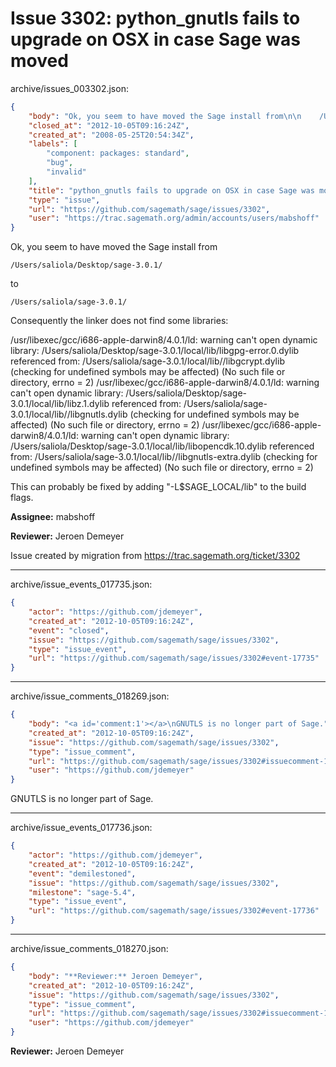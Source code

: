 # Issue 3302: python_gnutls fails to upgrade on OSX in case Sage was moved

archive/issues_003302.json:
```json
{
    "body": "Ok, you seem to have moved the Sage install from\n\n    /Users/saliola/Desktop/sage-3.0.1/\n\nto\n\n    /Users/saliola/sage-3.0.1/\n\nConsequently the linker does not find some libraries:\n\n/usr/libexec/gcc/i686-apple-darwin8/4.0.1/ld: warning can't open dynamic library: /Users/saliola/Desktop/sage-3.0.1/local/lib/libgpg-error.0.dylib referenced from: /Users/saliola/sage-3.0.1/local/lib//libgcrypt.dylib (checking for undefined symbols may be affected) (No such file or directory, errno = 2)\n/usr/libexec/gcc/i686-apple-darwin8/4.0.1/ld: warning can't open dynamic library: /Users/saliola/Desktop/sage-3.0.1/local/lib/libz.1.dylib referenced from: /Users/saliola/sage-3.0.1/local/lib//libgnutls.dylib (checking for undefined symbols may be affected) (No such file or directory, errno = 2)\n/usr/libexec/gcc/i686-apple-darwin8/4.0.1/ld: warning can't open dynamic library: /Users/saliola/Desktop/sage-3.0.1/local/lib/libopencdk.10.dylib referenced from: /Users/saliola/sage-3.0.1/local/lib//libgnutls-extra.dylib (checking for undefined symbols may be affected) (No such file or directory, errno = 2)\n\n\nThis can probably be fixed by adding \"-L$SAGE_LOCAL/lib\" to the build flags.\n\n\n\n\n**Assignee:** mabshoff\n\n**Reviewer:** Jeroen Demeyer\n\nIssue created by migration from https://trac.sagemath.org/ticket/3302\n\n",
    "closed_at": "2012-10-05T09:16:24Z",
    "created_at": "2008-05-25T20:54:34Z",
    "labels": [
        "component: packages: standard",
        "bug",
        "invalid"
    ],
    "title": "python_gnutls fails to upgrade on OSX in case Sage was moved",
    "type": "issue",
    "url": "https://github.com/sagemath/sage/issues/3302",
    "user": "https://trac.sagemath.org/admin/accounts/users/mabshoff"
}
```
Ok, you seem to have moved the Sage install from

    /Users/saliola/Desktop/sage-3.0.1/

to

    /Users/saliola/sage-3.0.1/

Consequently the linker does not find some libraries:

/usr/libexec/gcc/i686-apple-darwin8/4.0.1/ld: warning can't open dynamic library: /Users/saliola/Desktop/sage-3.0.1/local/lib/libgpg-error.0.dylib referenced from: /Users/saliola/sage-3.0.1/local/lib//libgcrypt.dylib (checking for undefined symbols may be affected) (No such file or directory, errno = 2)
/usr/libexec/gcc/i686-apple-darwin8/4.0.1/ld: warning can't open dynamic library: /Users/saliola/Desktop/sage-3.0.1/local/lib/libz.1.dylib referenced from: /Users/saliola/sage-3.0.1/local/lib//libgnutls.dylib (checking for undefined symbols may be affected) (No such file or directory, errno = 2)
/usr/libexec/gcc/i686-apple-darwin8/4.0.1/ld: warning can't open dynamic library: /Users/saliola/Desktop/sage-3.0.1/local/lib/libopencdk.10.dylib referenced from: /Users/saliola/sage-3.0.1/local/lib//libgnutls-extra.dylib (checking for undefined symbols may be affected) (No such file or directory, errno = 2)


This can probably be fixed by adding "-L$SAGE_LOCAL/lib" to the build flags.




**Assignee:** mabshoff

**Reviewer:** Jeroen Demeyer

Issue created by migration from https://trac.sagemath.org/ticket/3302





---

archive/issue_events_017735.json:
```json
{
    "actor": "https://github.com/jdemeyer",
    "created_at": "2012-10-05T09:16:24Z",
    "event": "closed",
    "issue": "https://github.com/sagemath/sage/issues/3302",
    "type": "issue_event",
    "url": "https://github.com/sagemath/sage/issues/3302#event-17735"
}
```



---

archive/issue_comments_018269.json:
```json
{
    "body": "<a id='comment:1'></a>\nGNUTLS is no longer part of Sage.",
    "created_at": "2012-10-05T09:16:24Z",
    "issue": "https://github.com/sagemath/sage/issues/3302",
    "type": "issue_comment",
    "url": "https://github.com/sagemath/sage/issues/3302#issuecomment-18269",
    "user": "https://github.com/jdemeyer"
}
```

<a id='comment:1'></a>
GNUTLS is no longer part of Sage.



---

archive/issue_events_017736.json:
```json
{
    "actor": "https://github.com/jdemeyer",
    "created_at": "2012-10-05T09:16:24Z",
    "event": "demilestoned",
    "issue": "https://github.com/sagemath/sage/issues/3302",
    "milestone": "sage-5.4",
    "type": "issue_event",
    "url": "https://github.com/sagemath/sage/issues/3302#event-17736"
}
```



---

archive/issue_comments_018270.json:
```json
{
    "body": "**Reviewer:** Jeroen Demeyer",
    "created_at": "2012-10-05T09:16:24Z",
    "issue": "https://github.com/sagemath/sage/issues/3302",
    "type": "issue_comment",
    "url": "https://github.com/sagemath/sage/issues/3302#issuecomment-18270",
    "user": "https://github.com/jdemeyer"
}
```

**Reviewer:** Jeroen Demeyer
